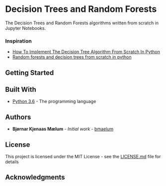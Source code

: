 
# Decision Trees and Random Forests

The Decision Trees and Random Forests algorithms written from scratch in Jupyter Notebooks.

### Inspiration
* [How To Implement The Decision Tree Algorithm From Scratch In Python](https://machinelearningmastery.com/implement-decision-tree-algorithm-scratch-python/)
* [Random forests and decision trees from scratch in python](https://towardsdatascience.com/random-forests-and-decision-trees-from-scratch-in-python-3e4fa5ae4249)

## Getting Started

## Built With

* [Python 3.6](https://www.python.org/) - The programming language

## Authors

* **Bjørnar Kjenaas Mælum** - *Initial work* - [bmaelum](https://github.com/bmaelum)

## License

This project is licensed under the MIT License - see the [LICENSE.md](LICENSE.md) file for details

## Acknowledgments
